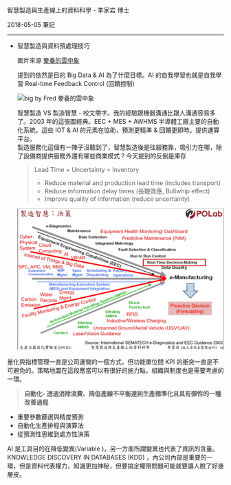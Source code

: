 智慧製造與生產線上的資料科學 - 李家岩 博士

2018-05-05 筆記

***



+ 智慧製造與資料預處理技巧<br>

  圖片來源 [豢養的雲中象](http://fredbigdata.blogspot.tw/2013/05/big-data.html)

  提到的依然是目的 Big Data & AI 為了什麼目標。AI 的自我學習也就是自我學習  Real-time Feedback Control (回饋控制)<br>

   

  ![big by [Fred 豢養的雲中象](http://fredbigdata.blogspot.tw/)](http://4.bp.blogspot.com/-ETWg2nxb778/UYfKhzWfpOI/AAAAAAAAAdg/5AX83LrZqN8/s1600/monetizedata.png)

  智慧製造 VS 製造智慧 - 咬文嚼字。我的經驗跟機器溝通比跟人溝通容易多了。2003 年的這張圖經典。EEC + MES + AWHMS 半導體工廠主要的自動化系統。這些 IOT & AI 的元素在協助，預測更精準 & 回饋更即時。提供運算平台。<br>製造服務化這個有一陣子沒聽到了，智慧製造後是往服務靠，吸引力在哪，除了設備商提供服務外還有哪些商業模式 ? 今天提到的反倒是庫存<br> 

  > Lead Time + Uncertainty = Inventory
  >
  > + Reduce material and production lead time (includes transport)
  > + Reduce information delay times (長鞭效應, Bullwhip effect)
  > + Improve quality of information (reduce uncertainty)

  ![e-Manufacturing](e-Manufacturing.jpg)



量化與指標管理一直是公司運營的一個方式，但功能單位間 KPI 的衝突一直是不可避免的。策略地圖在這段應當可以有很好的施力點。組織與制度也是需要考慮的一環。

> **自動化- 透過消除浪費、降低產線不平衡達到生產標準化且具有彈性的一種改善過程**

+ 重要參數篩選與精度預測
+ 自動化生產排程與演算法
+ 從預測性思維到處方性決策

AI 是工具目的在降低變異(Variable )，另一方面所謂變異也代表了資訊的含量。KNOWLEDGE DISCOVERY 
IN DATABASES (KDD) ，內公司內部是重要的一環，但是資料代表權力，知識更加神秘，但要搞定權限問題可能就要讓人脫了好幾層皮。